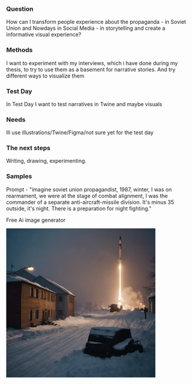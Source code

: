 ### Question

How can I transform people experience about the propaganda - in Soviet Union and Nowdays in Social Media - in storytelling and create a informative visual experience? 

### Methods

I want to experiment with my interviews, which i have done during my thesis, to try to use them as a basement for narrative stories. And try different ways to visualize them 

### Test Day

In Test Day I want to test narratives in Twine and maybe visuals

### Needs

Ill use illustrations/Twine/Figma/not sure yet for the test day

### The next steps

Writing, drawing, experimenting. 

### Samples

Prompt - "imagine soviet union propagandist, 1987, winter, I was on rearmament, we were at the stage of combat alignment, I was the commander of a separate anti-aircraft-missile division. It's minus 35 outside, it's night. There is a preparation for night fighting."

Free Ai image generator

<img src="Photos/16.jpg" width="400px">